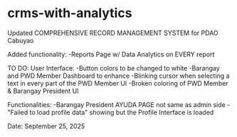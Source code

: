 # crms-with-analytics

Updated COMPREHENSIVE RECORD MANAGEMENT SYSTEM for PDAO Cabuyao

Added functionality:
  -Reports Page w/ Data Analytics on EVERY report


TO DO:
  User Interface:
    -Button colors to be changed to white
    -Barangay and PWD Member Dashboard to enhance
    -Blinking cursor when selecting a text in every part of the PWD Member UI
    -Broken coloring of PWD Member & Barangay President UI

  Functionalities:
    -Barangay President AYUDA PAGE not same as admin side
    -"Failed to load profile data" showing but the Profile Interface is loaded

Date: September 25, 2025
